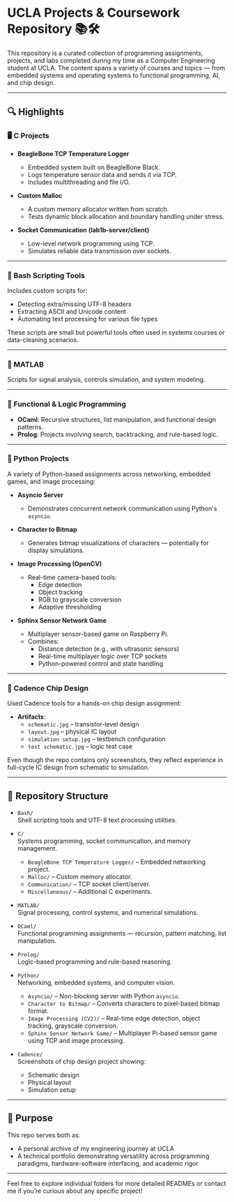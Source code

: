# UCLA Projects & Coursework Repository 📚🛠️

This repository is a curated collection of programming assignments, projects, and labs completed during my time as a Computer Engineering student at UCLA. The content spans a variety of courses and topics — from embedded systems and operating systems to functional programming, AI, and chip design.

---

## 🔍 Highlights

### 🖥️ C Projects

- **BeagleBone TCP Temperature Logger**
  - Embedded system built on BeagleBone Black.
  - Logs temperature sensor data and sends it via TCP.
  - Includes multithreading and file I/O.

- **Custom Malloc**
  - A custom memory allocator written from scratch.
  - Tests dynamic block allocation and boundary handling under stress.

- **Socket Communication (lab1b-server/client)**
  - Low-level network programming using TCP.
  - Simulates reliable data transmission over sockets.

---

### 🐚 Bash Scripting Tools

Includes custom scripts for:

- Detecting extra/missing UTF-8 headers
- Extracting ASCII and Unicode content
- Automating text processing for various file types

These scripts are small but powerful tools often used in systems courses or data-cleaning scenarios.

---

### 🧮 MATLAB

Scripts for signal analysis, controls simulation, and system modeling.

---

### 🧠 Functional & Logic Programming

- **OCaml**: Recursive structures, list manipulation, and functional design patterns.
- **Prolog**: Projects involving search, backtracking, and rule-based logic.

---

### 🐍 Python Projects

A variety of Python-based assignments across networking, embedded games, and image processing:

- **Asyncio Server**
  - Demonstrates concurrent network communication using Python's `asyncio`.

- **Character to Bitmap**
  - Generates bitmap visualizations of characters — potentially for display simulations.

- **Image Processing (OpenCV)**
  - Real-time camera-based tools:
    - Edge detection
    - Object tracking
    - RGB to grayscale conversion
    - Adaptive thresholding

- **Sphinx Sensor Network Game**
  - Multiplayer sensor-based game on Raspberry Pi.
  - Combines:
    - Distance detection (e.g., with ultrasonic sensors)
    - Real-time multiplayer logic over TCP sockets
    - Python-powered control and state handling

---

### 🧿 Cadence Chip Design

Used Cadence tools for a hands-on chip design assignment:

- **Artifacts**:
  - `schematic.jpg` – transistor-level design
  - `layout.jpg` – physical IC layout
  - `simulation setup.jpg` – testbench configuration
  - `test schematic.jpg` – logic test case

Even though the repo contains only screenshots, they reflect experience in full-cycle IC design from schematic to simulation.

---

## 📁 Repository Structure

- `Bash/`  
  Shell scripting tools and UTF-8 text processing utilities.

- `C/`  
  Systems programming, socket communication, and memory management.
  - `BeagleBone TCP Temperature Logger/` – Embedded networking project.
  - `Malloc/` – Custom memory allocator.
  - `Communication/` – TCP socket client/server.
  - `Miscellaneous/` – Additional C experiments.

- `MATLAB/`  
  Signal processing, control systems, and numerical simulations.

- `OCaml/`  
  Functional programming assignments — recursion, pattern matching, list manipulation.

- `Prolog/`  
  Logic-based programming and rule-based reasoning.

- `Python/`  
  Networking, embedded systems, and computer vision.
  - `Asyncio/` – Non-blocking server with Python `asyncio`.
  - `Character to Bitmap/` – Converts characters to pixel-based bitmap format.
  - `Image Processing (CV2)/` – Real-time edge detection, object tracking, grayscale conversion.
  - `Sphinx Sensor Network Game/` – Multiplayer Pi-based sensor game using TCP and image processing.

- `Cadence/`  
  Screenshots of chip design project showing:
  - Schematic design
  - Physical layout
  - Simulation setup

---

## 🎯 Purpose

This repo serves both as:
- A personal archive of my engineering journey at UCLA
- A technical portfolio demonstrating versatility across programming paradigms, hardware-software interfacing, and academic rigor

---

Feel free to explore individual folders for more detailed READMEs or contact me if you’re curious about any specific project!
